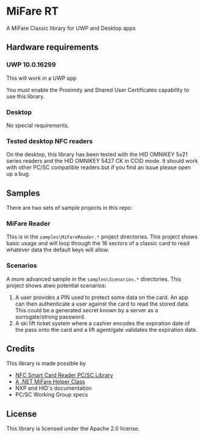 # MiFare RT
A MiFare Classic library for UWP and Desktop apps

## Hardware requirements


### UWP 10.0.16299
This will work in a UWP app

You must enable the Proximity and Shared User Certificates capability to use this library. 

### Desktop
No special requirements.

### Tested desktop NFC readers
On the desktop, this library has been tested with the HID OMNIKEY 5x21 series readers and the HID OMNIKEY 5427 CK in CCID mode. It should work with other PC/SC compatible readers but if you find an issue please open up a bug.

## Samples
There are two sets of sample projects in this repo:

### MiFare Reader
This is in the `samples\MiFareReader.*` project directories. This project shows basic usage and will loop through the 16 sectors of a classic card to read whatever data the default keys will allow.

### Scenarios
A more advanced sample in the `samples\Scenarios.*` directories. This project shows atwo potential scenarios:

1.  A user provides a PIN used to protect some data on the card. An app can then authenticate a user against the card to read the stored data. This could be a generated secret known by a server as a surrogate/strong password.
2.  A ski lift ticket system where a cashier encodes the expiration date of the pass onto the card and a lift agent/gate validates the expiration date.


## Credits
This library is made possible by 
- [NFC Smart Card Reader PC/SC Library](http://nfcsmartcardreader.codeplex.com/)
- [A .NET MiFare Helper Class](http://www.codeproject.com/Articles/144063/A-NET-MiFare-Helper-Class)
- NXP and HID's documentation
- PC/SC Working Group specs

## License
This library is licensed under the Apache 2.0 license.